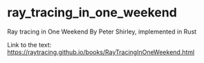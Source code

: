 # ray_tracing_in_one_weekend
Ray tracing in One Weekend By Peter Shirley, implemented in Rust

Link to the text: https://raytracing.github.io/books/RayTracingInOneWeekend.html
